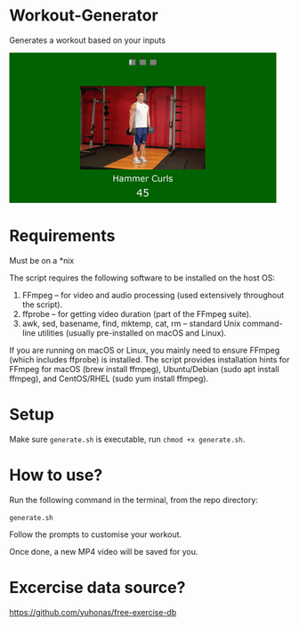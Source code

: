 # Workout-Generator

Generates a workout based on your inputs

![Demo](output.gif)

# Requirements

Must be on a \*nix

The script requires the following software to be installed on the host OS:

1. FFmpeg – for video and audio processing (used extensively throughout the script).
2. ffprobe – for getting video duration (part of the FFmpeg suite).
3. awk, sed, basename, find, mktemp, cat, rm – standard Unix command-line utilities (usually pre-installed on macOS and Linux).

If you are running on macOS or Linux, you mainly need to ensure FFmpeg (which includes ffprobe) is installed. The script provides installation hints for FFmpeg for macOS (brew install ffmpeg), Ubuntu/Debian (sudo apt install ffmpeg), and CentOS/RHEL (sudo yum install ffmpeg).

# Setup

Make sure `generate.sh` is executable, run `chmod +x generate.sh`.

# How to use?

Run the following command in the terminal, from the repo directory:

`generate.sh`

Follow the prompts to customise your workout.

Once done, a new MP4 video will be saved for you.

# Excercise data source?

https://github.com/yuhonas/free-exercise-db

